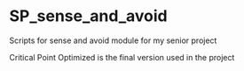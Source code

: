 # SP_sense_and_avoid
Scripts for sense and avoid module for my senior project

Critical Point Optimized is the final version used in the project
